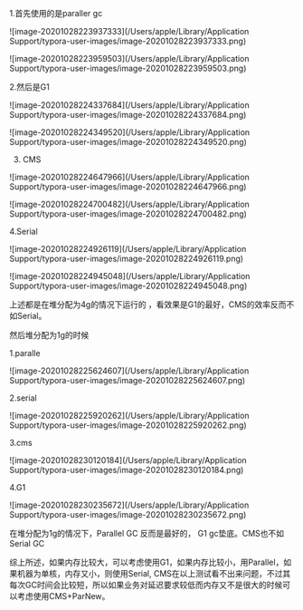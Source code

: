 

1.首先使用的是paraller gc  

![image-20201028223937333](/Users/apple/Library/Application Support/typora-user-images/image-20201028223937333.png)

![image-20201028223959503](/Users/apple/Library/Application Support/typora-user-images/image-20201028223959503.png)



2.然后是G1

![image-20201028224337684](/Users/apple/Library/Application Support/typora-user-images/image-20201028224337684.png)

![image-20201028224349520](/Users/apple/Library/Application Support/typora-user-images/image-20201028224349520.png)





3. CMS 

![image-20201028224647966](/Users/apple/Library/Application Support/typora-user-images/image-20201028224647966.png)

![image-20201028224700482](/Users/apple/Library/Application Support/typora-user-images/image-20201028224700482.png)



4.Serial 

![image-20201028224926119](/Users/apple/Library/Application Support/typora-user-images/image-20201028224926119.png)

![image-20201028224945048](/Users/apple/Library/Application Support/typora-user-images/image-20201028224945048.png)



上述都是在堆分配为4g的情况下运行的 ，看效果是G1的最好，CMS的效率反而不如Serial。





然后堆分配为1g的时候

1.paralle

![image-20201028225624607](/Users/apple/Library/Application Support/typora-user-images/image-20201028225624607.png)



2.serial

![image-20201028225920262](/Users/apple/Library/Application Support/typora-user-images/image-20201028225920262.png)



3.cms

![image-20201028230120184](/Users/apple/Library/Application Support/typora-user-images/image-20201028230120184.png)

4.G1

![image-20201028230235672](/Users/apple/Library/Application Support/typora-user-images/image-20201028230235672.png)



在堆分配为1g的情况下，Parallel GC 反而是最好的， G1 gc垫底。CMS也不如Serial GC





综上所述，如果内存比较大，可以考虑使用G1，如果内存比较小，用Parallel，如果机器为单核，内存又小，则使用Serial, CMS在以上测试看不出来问题，不过其每次GC时间会比较短，所以如果业务对延迟要求较低而内存又不是很大的时候可以考虑使用CMS+ParNew。
